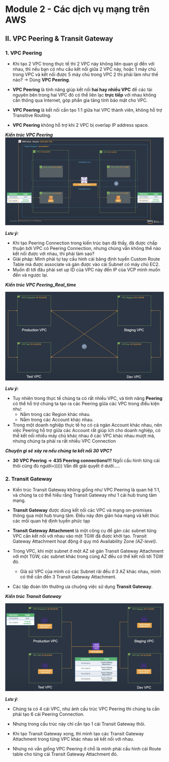 # **Module 2 - Các dịch vụ mạng trên AWS**
## **II. VPC Peering & Transit Gateway**
### 1. VPC Peering
- Khi tạo 2 VPC trong thực tế thì 2 VPC này không liên quan gì đến với nhau, thì nếu bạn có nhu cầu kết nối giữa 2 VPC này, hoặc 1 máy chủ trong VPC và kết nối được 5 máy chủ trong VPC 2 thì phải làm như thế nào? -> Dùng **VPC Peering**.
- **VPC Peering** là tính năng giúp kết nối **hai hay nhiều VPC** đề các tài nguyên bên trong hai VPC đó có thể liên lạc **trực tiếp** với nhau không cần thông qua Internet, góp phần gia tăng tính bảo mật cho VPC. 

- **VPC Peering** là kết nối cần tạo 1:1 giữa hai VPC thành viên, không hỗ trợ Transitive Routing.

- **VPC Peering** không hỗ trợ khi 2 VPC bị overlap IP address space.

***Kiến trúc VPC Peering***
![2.1 VPC Peering](https://github.com/DazielNguyen/AWS_FCJ_FA25_VAD_NOTES_LESSON/blob/main/Module_02/Module_02_02_VPC%20Peering%20%26%20Transit%20Gate%20/Image_module_02_02/2.1%20VPC%20Peering.png)

***Lưu ý:***
- Khi tạo Peering Connection trong kiến trúc bạn đã thấy, đã được chấp thuận bởi VPC có Peering Connection, nhưng chúng vẫn không thể nào kết nối được với nhau, thì phải làm sao? 
- Giải pháp: Mình phải tự tay cấu hình cái bảng định tuyến Custom Route Table mà được associate và gán được vào cái Subnet có máy chủ EC2. 
- Muốn đi tới đâu phải set up ID của VPC này đến IP của VCP mình muốn đến và ngược lại. 

***Kiến trúc VPC Peering_Real_time***

![2.2 VPC Peering Real_time](https://github.com/DazielNguyen/AWS_FCJ_FA25_VAD_NOTES_LESSON/blob/main/Module_02/Module_02_02_VPC%20Peering%20%26%20Transit%20Gate%20/Image_module_02_02/2.2%20VPC%20Peering%20Real_time.png)

***Lưu ý:***

- Tuy nhiên trong thực tế chúng ta có rất nhiều VPC, và tính năng **Peering** có thể hỗ trợ chúng ta tạo ra các Peering giữa các VPC trong điều kiện như: 
    + Nằm trong các Region khác nhau. 
    + Nằm trong các Account khác nhau. 
- Trong một doanh nghiệp thực tế họ có cả ngàn Account khác nhau, nên việc Peering hỗ trợ giữa các Account rất giúp ích cho doanh nghiệp, có thể kết nối nhiều máy chủ khác nhau ở các VPC khác nhau mượt mà, nhưng chúng ta phải ra rất nhiều VPC Connection

***Chuyện gì sẽ xảy ra nếu chúng ta kết nối 30 VPC?***

- **30 VPC Peering** => **435 Peering connections!!!** 
Ngồi cấu hình từng cái thôi cũng đù người=))))) Vấn đề giải quyết ở dưới.....

### 2. Transit Gateway
- Kiến trúc Transit Gateway không giống như VPC Peering là quan hệ 1:1, và chúng ta có thể hiểu rằng Transit Gateway như 1 cái hub trung tâm mạng.

- **Transit Gateway** được dùng kết nối các VPC và mạng on-premises thông qua một hub trung tâm. Điều này đơn giản hóa mạng và kết thúc các mối quan hệ định tuyến phức tạp 

- **Transit Gateway Attachment** là một công cụ để gán các subnet từng VPC cần kết nối với nhau vào một TGW đã được khởi tạo. Transit Gateway Attachment hoạt động ở quy mô Availability Zone *(AZ-level)*.

- Trong VPC, khi một subnet ở một AZ sẽ gán Transit Gateway Attachment với một TGW, các subnet khác trong cùng AZ đều có thể kết nối tới TGW đó.   

    + Giả sử VPC của mình có các Subnet rãi đều ở 3 AZ khác nhau, mình có thể cần đến 3 Transit Gateway Attachment.

- Các tập đoàn lớn thường ưa chuộng việc sử dụng 
**Transit Gateway**.

***Kiến trúc Transit Gateway***

![2.3 Transit Gateway](https://github.com/DazielNguyen/AWS_FCJ_FA25_VAD_NOTES_LESSON/blob/main/Module_02/Module_02_02_VPC%20Peering%20%26%20Transit%20Gate%20/Image_module_02_02/2.3%20Transit%20Gateway.png)

***Lưu ý***:

- Chúng ta có 4 cái VPC, như ảnh cấu trúc VPC Peering thì chúng ta cần phải tạo 6 cái Peering Connection.

- Nhưng trong cấu trúc này chỉ cần tạo 1 cái Transit Gateway thôi.

- Khi tạo Transit Gateway xong, thì mình tạo các Transit Gateway Attachment trong từng VPC khác nhau sẽ kết nối với nhau. 

- Nhưng nó vẫn giống VPC Peering ở chỗ là mình phải cấu hình cái Route table cho từng cái Transit Gateway Attachment đó.
